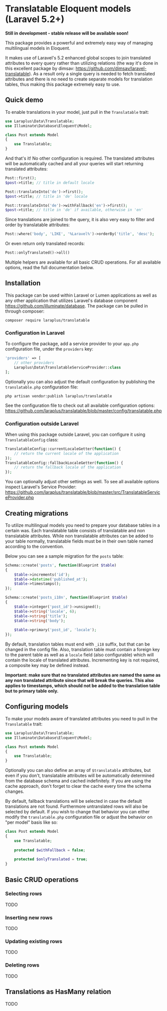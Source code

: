 # Translatable Eloquent models (Laravel 5.2+)

**Still in development - stable release will be available soon!**

This package provides a powerful and extremely easy way of managing multilingual models in Eloquent.

It makes use of Laravel's 5.2 enhanced global scopes to join translated attributes to every query rather than utilizing
relations (the way it's done in this excellent package by dimsav: https://github.com/dimsav/laravel-translatable). As a
result only a single query is needed to fetch translated attributes and there is no need to create separate models for
translation tables, thus making this package extremely easy to use. 

## Quick demo

To enable translations in your model, just pull in the ``Translatable`` trait:

```php
use Laraplus\Data\Translatable;
use Illuminate\Database\Eloquent\Model;

class Post extends Model
{
    use Translatable;
}
```

And that's it! No other configuration is required. The translated attributes will be automatically cached and all your
queries will start returning translated attributes:

```php
Post::first();
$post->title; // title in default locale

Post::translateInto('de')->first();
$post->title; // title in 'de' locale

Post::translateInto('de')->withFallback('en')->first();
$post->title; // title in 'de' if available, otherwise in 'en'
```

Since translations are joined to the query, it is also very easy to filter and order by translatable attributes:

```php
Post::where('body', 'LIKE', '%Laravel%')->orderBy('title', 'desc');
```

Or even return only translated records:

```php
Post::onlyTranslated()->all()
```

Multiple helpers are available for all basic CRUD operations. For all available options, read the full documentation below.


## Installation

This package can be used within Laravel or Lumen applications as well as any other application that utilizes Laravel's
database component https://github.com/illuminate/database. The package can be pulled in through composer:

```
composer require laraplus/translatable
```

### Configuration in Laravel

To configure the package, add a service provider to your ``app.php`` configuration file, under the ``providers`` key:

```php
'providers' => [
    // other providers
    Laraplus\Data\TranslatableServiceProvider::class
];
```

Optionally you can also adjust the default configuration by publishing the ``translatable.php`` configuration file:

```
php artisan vendor:publish laraplus/translatable
```

See the configuration file to check out all available configuration options: https://github.com/laraplus/translatable/blob/master/config/translatable.php

### Configuration outside Laravel

When using this package outside Laravel, you can configure it using ``TranslatableConfig`` class:

```php
TranslatableConfig::currentLocaleGetter(function() {
    // return the current locale of the application
});
TranslatableConfig::fallbackLocaleGetter(function() {
    // return the fallback locale of the application
});
```

You can optionally adjust other settings as well. To see all available options inspect Laravel's Service Provider:
https://github.com/laraplus/translatable/blob/master/src/TranslatableServiceProvider.php

## Creating migrations

To utilize multilingual models you need to prepare your database tables in a certain was. Each translatable table
consists of translatable and non translatable attributes. While non translatable attributes can be added to your table
normally, translatable fields must be in their own table named according to the convention.

Below you can see a sample migration for the ``posts`` table:

```php
Schema::create('posts', function(Blueprint $table)
{
    $table->increments('id');
    $table->datetime('published_at');
    $table->timestamps();
});

Schema::create('posts_i18n', function(Blueprint $table)
{
    $table->integer('post_id')->unsigned();
    $table->string('locale', 6);
    $table->string('title');
    $table->string('body');
    
    $table->primary('post_id', 'locale');
});
```

By default, translation tables must end with ``_i18`` suffix, but that can be changed in the config file. Also,
translation table must contain a foreign key to the parent table as well as a ``locale`` field (also configurable) 
which will contain the locale of translated attributes. Incrementing key is not required, a composite key may be
defined instead.

**Important: make sure that no translated attributes are named the same as any non translated attribute since that will
break the queries. This also applies to timestamps, which should not be added to the translation table but to primary
table only.**

## Configuring models

To make your models aware of translated attributes you need to pull in the ``Translatable`` trait:

```php
use Laraplus\Data\Translatable;
use Illuminate\Database\Eloquent\Model;

class Post extends Model
{
    use Translatable;
}
```

Optionally you can also define an array of ``$translatable`` attributes, but even if you don't, translatable attributes
will be automatically determined from the database schema and cached indefinitely. If you are using the cache approach,
don't forget to clear the cache every time the schema changes.

By default, fallback translations will be selected in case the default translations are not found. Furthermore
untranslated rows will also be selected by default. If you wish to change that behavior you can either modify the
``translatable.php`` configuration file or adjust the behavior on "per model" basis like so:

```php
class Post extends Model
{
    use Translatable;
    
    protected $withFallback = false;
    
    protected $onlyTranslated = true;
}
```

## Basic CRUD operations

### Selecting rows

TODO

### Inserting new rows

TODO

### Updating existing rows

TODO

### Deleting rows

TODO

## Translations as HasMany relation

TODO



